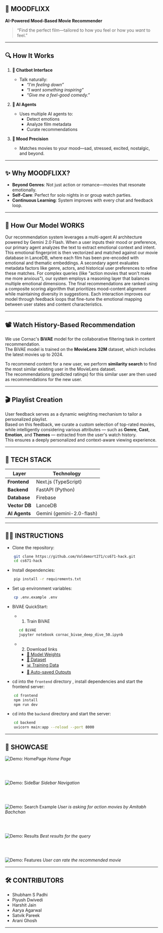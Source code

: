 ## 🚀 MOODFLIXX

**AI-Powered Mood-Based Movie Recommender**

> “Find the perfect film—tailored to how you feel or how you _want_ to feel.”

---

## 🔍 How It Works

1. **💬 Chatbot Interface**

   - Talk naturally:
     - _“I'm feeling down”_
     - _“I want something inspiring”_
     - _“Give me a feel-good comedy.”_

2. **🤖 AI Agents**

   - Uses multiple AI agents to:
     - Detect emotions
     - Analyze film metadata
     - Curate recommendations

3. **🎯 Mood Precision**
   - Matches movies to your mood—sad, stressed, excited, nostalgic, and beyond.

---

## ✨ Why MOODFLIXX?

- **Beyond Genres**: Not just action or romance—movies that resonate emotionally.
- **Self-Care**: Perfect for solo nights in or group watch parties.
- **Continuous Learning**: System improves with every chat and feedback loop.

---


## 🧠 How Our Model WORKS

Our recommendation system leverages a multi-agent AI architecture powered by Gemini 2.0 Flash. When a user inputs their mood or preference, our primary agent analyzes the text to extract emotional context and intent. This emotional fingerprint is then vectorized and matched against our movie database in LanceDB, where each film has been pre-encoded with emotional and thematic embeddings. A secondary agent evaluates metadata factors like genre, actors, and historical user preferences to refine these matches. For complex queries (like "action movies that won't make me more anxious"), our system employs a reasoning layer that balances multiple emotional dimensions. The final recommendations are ranked using a composite scoring algorithm that prioritizes mood-content alignment while maintaining diversity in suggestions. Each interaction improves our model through feedback loops that fine-tune the emotional mapping between user states and content characteristics.

---

## 📽️ Watch History-Based Recommendation

We use Cornac's **BiVAE** model for the collaborative filtering task in content recommendation.  
The BiVAE model is trained on the **MovieLens 32M** dataset, which includes the latest movies up to 2024.

To recommend content for a new user, we perform **similarity search** to find the most similar existing user in the MovieLens dataset.  
The recommendations (predicted ratings) for this similar user are then used as recommendations for the new user.

---

## 🎬 Playlist Creation

User feedback serves as a dynamic weighting mechanism to tailor a personalized playlist.  
Based on this feedback, we curate a custom selection of top-rated movies, while intelligently considering various attributes — such as **Genre**, **Cast**, **Emotion**, and **Themes** — extracted from the user's watch history.  
This ensures a deeply personalized and context-aware viewing experience.

---


## 🧰 TECH STACK

| Layer         | Technology                |
| ------------- | ------------------------- |
| **Frontend**  | Next.js (TypeScript)      |
| **Backend**   | FastAPI (Python)          |
| **Database**  | Firebase                  |
| **Vector DB** | LanceDB                   |
| **AI Agents** | Gemini (gemini-2.0-flash) |

---

## 👩‍💻 INSTRUCTIONS

- Clone the repository:

```bash
    git clone https://github.com/Voldemort271/cs671-hack.git
    cd cs671-hack
```

- Install dependencies:

```bash
    pip install -r requirements.txt
```

- Set up environment variables:

```bash
    cp .env.example .env
```

- BiVAE QuickStart:
   - 1. Train BiVAE
   ```bash
      cd BiVAE
      jupyter notebook cornac_bivae_deep_dive_50.ipynb
   ```
   - 2. Download links
      - [🔗 Model Weights](https://drive.google.com/file/d/1QsUqXv-Jk6EdgTiwkIWKvgZkBubb_LFP/view?usp=sharing)  
      - [📁 Dataset](https://drive.google.com/file/d/1S4MpwbRSsAcAas6IjlsT_pDYW3-0hKtE/view?usp=sharing)  
      - [📊 Training Data](https://drive.google.com/file/d/1ZH7Qnw37GcXgHUWiy8MT435kIy8bKFbj/view?usp=sharing)  
      - [💾 Auto-saved Outputs](https://drive.google.com/file/d/1Wz0lKvu0Sz9LS70bdVpny_W1uH3BTQC8/view?usp=sharing)



- cd into the `frontend` directory , install dependencies and start the frontend server:

```bash
    cd frontend
    npm install
    npm run dev
```

- cd into the `backend` directory and start the server:

```bash
    cd backend
    uvicorn main:app --reload --port 8000
```


---


## 📸 SHOWCASE

![Demo: HomePage](https://github.com/Voldemort271/cs671-hack/blob/main/images/img1.jpg)
*Home Page*

<br><br>

![Demo: SideBar](https://github.com/Voldemort271/cs671-hack/blob/main/images/img3.jpg)
*Sidebar Navigation*

<br><br>

![Demo: Search Example](https://github.com/Voldemort271/cs671-hack/blob/main/images/img2.jpg)
_User is asking for action movies by Amitabh Bachchan_

<br><br>

![Demo: Results](https://github.com/Voldemort271/cs671-hack/blob/main/images/img4.jpg)
_Best results for the query_

<br><br>

![Demo: Features](https://github.com/Voldemort271/cs671-hack/blob/main/images/img5.jpg)
_User can rate the recommended movie_

---

## 🛠 CONTRIBUTORS

- Shubham S Padhi
- Piyush Dwivedi
- Harshit Jain
- Aarya Agarwal
- Satvik Pareek
- Arani Ghosh

---
